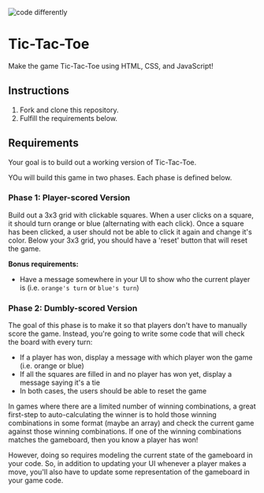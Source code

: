 ![code differently](https://user-images.githubusercontent.com/54545904/91590200-f82ec600-e928-11ea-9433-eea450388abf.png)

# Tic-Tac-Toe

Make the game Tic-Tac-Toe using HTML, CSS, and JavaScript!

## Instructions

1. Fork and clone this repository.
2. Fulfill the requirements below.

## Requirements

Your goal is to build out a working version of Tic-Tac-Toe.

YOu will build this game in two phases. Each phase is defined below.

### Phase 1: Player-scored Version

Build out a 3x3 grid with clickable squares. When a user clicks on a square, it should turn orange or blue (alternating with each click). Once a square has been
clicked, a user should not be able to click it again and change it's color.
Below your 3x3 grid, you should have a 'reset' button that will reset the game.

**Bonus requirements:**

* Have a message somewhere in your UI to show who the current player is (i.e.
    `orange's turn` or `blue's turn`)

### Phase 2: Dumbly-scored Version

The goal of this phase is to make it so that players don't have to manually
score the game. Instead, you're going to write some code that will check the
board with every turn:

* If a player has won, display a message with which player won the game (i.e. orange or blue)
* If all the squares are filled in and no player has won yet, display a message saying it's a tie
* In both cases, the users should be able to reset the game

In games where there are a limited number of winning combinations, a great
first-step to auto-calculating the winner is to hold those winning combinations
in some format (maybe an array) and check the current game against those winning
combinations. If one of the winning combinations matches the gameboard, then you
know a player has won!

However, doing so requires modeling the current state of the gameboard in your
code. So, in addition to updating your UI whenever a player makes a move, you'll
also have to update some representation of the gameboard in your game code.